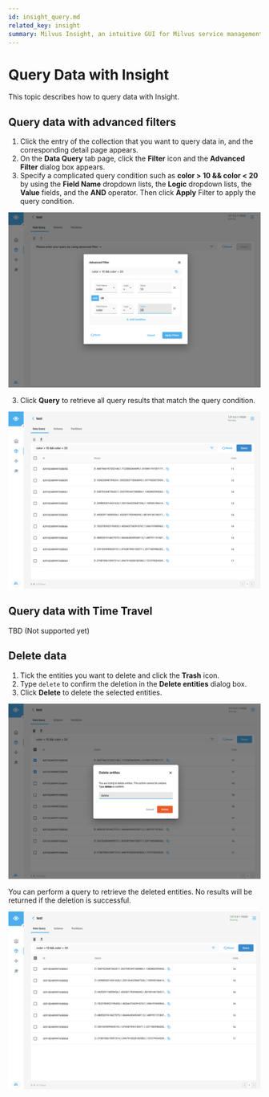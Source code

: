 ```yaml
---
id: insight_query.md
related_key: insight
summary: Milvus Insight, an intuitive GUI for Milvus service management.
---
```


# Query Data with Insight

This topic describes how to query data with Insight.

## Query data with advanced filters

1. Click the entry of the collection that you want to query data in, and the corresponding detail page appears.
2. On the **Data Query** tab page, click the **Filter** icon and the **Advanced Filter** dialog box appears.
3. Specify a complicated query condition such as **color > 10 && color < 20** by using the **Field Name** dropdown lists, the **Logic** dropdown lists, the **Value** fields, and the **AND** operator. Then click **Apply** Filter to apply the query condition.

![Query Data](../../../../assets/insight_query1.png)

3. Click **Query** to retrieve all query results that match the query condition.

![Query Data](../../../../assets/insight_query2.png)

## Query data with Time Travel

TBD (Not supported yet)

## Delete data

1. Tick the entities you want to delete and click the **Trash** icon.
2. Type `delete` to confirm the deletion in the **Delete entities** dialog box.
3. Click **Delete** to delete the selected entities.

![Delete Data](../../../../assets/insight_query3.png)

You can perform a query to retrieve the deleted entities. No results will be returned if the deletion is successful.

![Delete Data](../../../../assets/insight_query4.png)
